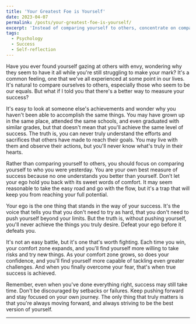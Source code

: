 ```yaml
---
title: 'Your Greatest Foe is Yourself'
date: 2023-04-07
permalink: /posts/your-greatest-foe-is-yourself/
excerpt: 'Instead of comparing yourself to others, concentrate on comparing yourself to who you were yesterday, as you are the best judge of your own success given your unique understanding of yourself.'
tags:
  - Psychology 
  - Success
  - Self-reflection
---
```


Have you ever found yourself gazing at others with envy, wondering why they seem to have it all while you're still struggling to make your mark? It's a common feeling, one that we've all experienced at some point in our lives. It's natural to compare ourselves to others, especially those who seem to be our equals. But what if I told you that there's a better way to measure your success?

It's easy to look at someone else's achievements and wonder why you haven't been able to accomplish the same things. You may have grown up in the same place, attended the same schools, and even graduated with similar grades, but that doesn't mean that you'll achieve the same level of success. The truth is, you can never truly understand the efforts and sacrifices that others have made to reach their goals. You may live with them and observe their actions, but you'll never know what's truly in their hearts.

Rather than comparing yourself to others, you should focus on comparing yourself to who you were yesterday. You are your own best measure of success because no one understands you better than yourself. Don't let your ego hold you back with its sweet words of comfort. It may seem reasonable to take the easy road and go with the flow, but it's a trap that will keep you from reaching your full potential.

Your ego is the one thing that stands in the way of your success. It's the voice that tells you that you don't need to try as hard, that you don't need to push yourself beyond your limits. But the truth is, without pushing yourself, you'll never achieve the things you truly desire. Defeat your ego before it defeats you.

It's not an easy battle, but it's one that's worth fighting. Each time you win, your comfort zone expands, and you'll find yourself more willing to take risks and try new things. As your comfort zone grows, so does your confidence, and you'll find yourself more capable of tackling even greater challenges. And when you finally overcome your fear, that's when true success is achieved.

Remember, even when you've done everything right, success may still take time. Don't be discouraged by setbacks or failures. Keep pushing forward and stay focused on your own journey. The only thing that truly matters is that you're always moving forward, and always striving to be the best version of yourself.

------
